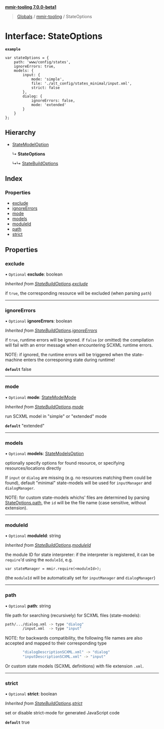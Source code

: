 **[mmir-tooling 7.0.0-beta1](../README.md)**

> [Globals](../README.md) / [mmir-tooling](../modules/mmir_tooling.md) / StateOptions

# Interface: StateOptions

**`example`** 
```
var stateOptions = {
	path: 'www/config/states',
	ignoreErrors: true,
	models: {
		input: {
			mode: 'simple',
			file: './alt_config/states_minimal/input.xml',
			strict: false
		},
		dialog: {
			ignoreErrors: false,
			mode: 'extended'
		}
	}
};
```

## Hierarchy

* [StateModelOption](mmir_tooling.statemodeloption.md)

  ↳ **StateOptions**

  ↳↳ [StateBuildOptions](mmir_tooling.statebuildoptions.md)

## Index

### Properties

* [exclude](mmir_tooling.stateoptions.md#exclude)
* [ignoreErrors](mmir_tooling.stateoptions.md#ignoreerrors)
* [mode](mmir_tooling.stateoptions.md#mode)
* [models](mmir_tooling.stateoptions.md#models)
* [moduleId](mmir_tooling.stateoptions.md#moduleid)
* [path](mmir_tooling.stateoptions.md#path)
* [strict](mmir_tooling.stateoptions.md#strict)

## Properties

### exclude

• `Optional` **exclude**: boolean

*Inherited from [StateBuildOptions](mmir_tooling.statebuildoptions.md).[exclude](mmir_tooling.statebuildoptions.md#exclude)*

if `true`, the corresponding resource will be excluded (when parsing `path`)

___

### ignoreErrors

• `Optional` **ignoreErrors**: boolean

*Inherited from [StateBuildOptions](mmir_tooling.statebuildoptions.md).[ignoreErrors](mmir_tooling.statebuildoptions.md#ignoreerrors)*

if `true`, runtime errors will be ignored.
 if `false` (or omitted) the compilation will fail with an error message
 when encountering SCXML runtime errors.

NOTE: if ignored, the runtime errors will be triggered when the state-machine
      enters the corresponing state during runtime!

**`default`** false

___

### mode

• `Optional` **mode**: [StateModelMode](../modules/mmir_tooling.md#statemodelmode)

*Inherited from [StateBuildOptions](mmir_tooling.statebuildoptions.md).[mode](mmir_tooling.statebuildoptions.md#mode)*

run SCXML model in "simple" or "extended" mode

**`default`** "extended"

___

### models

• `Optional` **models**: [StateModelsOption](mmir_tooling.statemodelsoption.md)

optionally specify options for found resource, or specifying resources/locations directly

If `input` or `dialog` are missing (e.g. no resources matching them could be found),
default "minimal" state-models will be used for `inputManager` and `dialogManager`.

NOTE: for custom state-models whichs' files are determined by parsing [StateOptions.path](mmir_tooling.stateoptions.md#path),
      the `id` will be the file name (case sensitive, without extension).

___

### moduleId

• `Optional` **moduleId**: string

*Inherited from [StateBuildOptions](mmir_tooling.statebuildoptions.md).[moduleId](mmir_tooling.statebuildoptions.md#moduleid)*

the module ID for state interpreter:
if the interpreter is registered, it can be `require`'d using the `moduleId`, e.g.
```
var stateManager = mmir.require(<moduleId>);
```

(the `moduleId` will be automatically set for `inputManager` and `dialogManager`)

___

### path

• `Optional` **path**: string

file path for searching (recursively) for SCXML files (state-models):
```bash
path/.../dialog.xml -> type "dialog"
        /input.xml  -> type "input"
```

NOTE: for backwards compatibility, the following file names are also accepted
      and mapped to their corresponding type
```bash
        "dialogDescriptionSCXML.xml" -> "dialog"
        "inputDescriptionSCXML.xml" -> "input"
```

Or custom state models (SCXML definitions) with file extension `.xml`.

___

### strict

• `Optional` **strict**: boolean

*Inherited from [StateBuildOptions](mmir_tooling.statebuildoptions.md).[strict](mmir_tooling.statebuildoptions.md#strict)*

set or disable strict-mode for generated JavaScript code

**`default`** true
